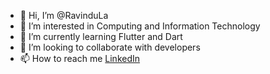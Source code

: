 - 👋 Hi, I’m @RavinduLa
- 👀 I’m interested in Computing and Information Technology
- 🌱 I’m currently learning Flutter and Dart
- 💞️ I’m looking to collaborate with developers
- 📫 How to reach me [LinkedIn](https://www.linkedin.com/in/ravindu-wataketiya-0b6770207/)

<!---
RavinduLa/RavinduLa is a ✨ special ✨ repository because its `README.md` (this file) appears on your GitHub profile.
You can click the Preview link to take a look at your changes.
--->
